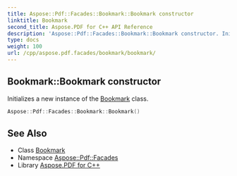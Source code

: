 ```yaml
---
title: Aspose::Pdf::Facades::Bookmark::Bookmark constructor
linktitle: Bookmark
second_title: Aspose.PDF for C++ API Reference
description: 'Aspose::Pdf::Facades::Bookmark::Bookmark constructor. Initializes a new instance of the Bookmark class in C++.'
type: docs
weight: 100
url: /cpp/aspose.pdf.facades/bookmark/bookmark/
---
```

## Bookmark::Bookmark constructor


Initializes a new instance of the [Bookmark](../) class.

```cpp
Aspose::Pdf::Facades::Bookmark::Bookmark()
```

## See Also

* Class [Bookmark](../)
* Namespace [Aspose::Pdf::Facades](../../)
* Library [Aspose.PDF for C++](../../../)
